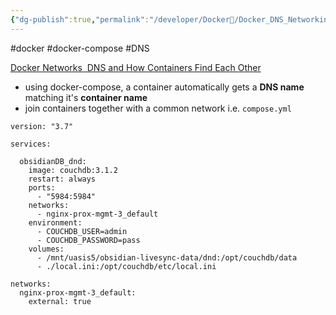```yaml
---
{"dg-publish":true,"permalink":"/developer/Docker🐳/Docker_DNS_Networking/","created":"2024-02-29T22:19:55.829-06:00","updated":"2024-03-01T00:20:15.000-06:00"}
---
```


#docker #docker-compose #DNS

[Docker Networks  DNS and How Containers Find Each Other](https://www.youtube.com/watch?v=2Fg2NfDZhmE)

- using docker-compose, a container automatically gets a **DNS name** matching it's **container name** 
- join containers together with a common network i.e.
`compose.yml`
```
version: "3.7"

services:

  obsidianDB_dnd:
    image: couchdb:3.1.2
    restart: always
    ports:
      - "5984:5984"
    networks:
      - nginx-prox-mgmt-3_default
    environment:
      - COUCHDB_USER=admin
      - COUCHDB_PASSWORD=pass
    volumes:
      - /mnt/uasis5/obsidian-livesync-data/dnd:/opt/couchdb/data
      - ./local.ini:/opt/couchdb/etc/local.ini

networks:
  nginx-prox-mgmt-3_default:
    external: true
```
